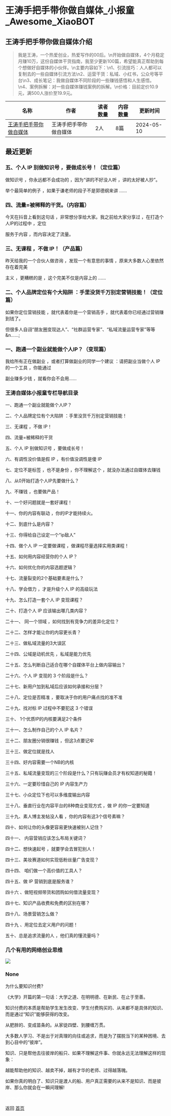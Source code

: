 # 王涛手把手带你做自媒体_小报童_Awesome_XiaoBOT

## 王涛手把手带你做自媒体介绍
> 我是王涛，一个热爱创业，热爱写作的00后。\n开始做自媒体，4个月稳定月赚10万，这份自媒体干货指南，我至少更新100篇，希望能真正帮助到每个想做好自媒体的小伙伴。\n主要内容如下：\n1、引流技巧：人人都可以复制去的一些自媒体引流方法\n2、运营干货：私域、小红书，公众号等平台\n3、成长笔记：我做自媒体不同阶段的一些赚钱感悟和人生感悟。\n4、案例拆解：对一些自媒体赚钱案例的拆解。\n价格：目前定价10.9元，满500人涨价至19.9元。  
  


|名称|作者|读者数量|内容数量|更新时间|
|---|---|---|---|---|
|[王涛手把手带你做自媒体](https://xiaobot.net/p/kc678?refer=9c3f1c95-a052-465a-9902-f6d75080262a)|王涛手把手带你做自媒体|2人|8篇|2024-05-10|

## 最近更新
### 五、个人 IP 别做知识号 ，要做成长号！（定位篇）

做知识号 ，你永远都不会成功的 ，因为“讲的不好没人听 ，讲的太好被人抄”。

举个最简单的例子 ，如果于谦老师的段子不是郭德纲来讲 ......

### 四、流量=被稀释的干货。（内容篇）

今天在抖音上看到这句话 ，非常想分享给大家。我之前给大家分享过 ，在打造个人IP的过程中 ，定位

服务于内容 ，而内容决定了流量。

### 三、无课程 ，不做 IP！（产品篇）

昨天给我的一个合伙人做咨询 ，发现一个有意思的事情 ，原来大多数人心里依然存在着完美

主义 ，更糟糕的是 ，这个完美不仅是内容上的 ......

### 二、个人品牌定位有个大陷阱 ：手里没货千万别定营销技能！（定位篇）

如果你定位营销技能 ，就代表着你是一个营销高手 ，就代表着你已经通过营销赚到钱了。

但很多人自诩“朋友圈变现达人”、“社群运营专家”、“私域流量运营专家”等等&n......;

### 一、跑通一个副业就能做个人IP？（变现篇）

我给所有正在做副业 ，或者打算做副业的同学一个建议 ：请把副业当做个人 IP 的一个工具 ，你能通过

副业赚多少钱 ，就看你会不会用......

### 王涛自媒体小报童专栏导航目录

一、跑通一个副业就能做个人IP？

二、个人品牌定位有个大陷阱 ：手里没货千万别定营销技能！

三、无课程 ，不做 IP！

四、流量=被稀释的干货

五、个人 IP 别做知识号 ，要做成长号！

六、有调性没价值是假 IP ，有价值没调性是傻 IP

七、定位不是标签 ，也不是身份 ，你不理解这个 ，就没办法通过自媒体去赚钱

八、从0开始打造个人IP先要做什么？

九、不赚钱 ，也要做产品！

十、一个好问题就是一套好课程！

十一、你的内容有联动 ，你的IP才能持续火。

十二、到底什么是内容？

十三、你得给自己设定一个“ip敌人”

十四、做个人 IP 一定要做课程 ，做课程尽量选择实用类课程！

十五、如何用内容经营你的个人 IP？

十六、如何优化你的内容选题逻辑？

十七、流量裂变的2个基础要素是什么？

十八、学会借力 ，才是升级个人 IP 的高级玩法

十九、怎么打造一套个人 IP 变现课程？

二十、打造个人 IP 应该输出哪几类内容？

二十一、 同一个领域 ，如何找到有竞争力的差异化定位？

二十二、怎样才能让你的内容更长青？

二十三、做私域流量的3大误区

二十四、公域是动机优先 ，私域是能力优先

二十五、怎么判断自己适合在哪个自媒体平台上做内容输出？

二十六、个人 IP 变现的 3 个阶段是什么？

二十七、新用户加到私域后应该如何承接和分层？

二十八、定位是否精准 ，要取决于你的用户痛点找的准不准

二十九、找对标 IP 过程中不要犯这 3 个错误

三十、 1个优质IP的内核要满足2个条件

三十一、怎么制作自己的个人 IP 名片？

三十二、朋友圈分销很赚钱 ，但这3点要记牢

三十三、做定位就是找人

三十四、好内容需要一个NB的内核

三十五、私域流量变现的三个阶段是什么？只有玩赚会员才有权知道的秘籍！

三十六、一定要珍惜自己的 IP 内容生产力

三十七、小众定位下也可以多维度输出内容

三十八、垂直行业在内容平台的8种商业变现方式 ，做 IP 的你一定要知道

三十九、素人博主发帖没人看 ，你的内容有这3个信号素嘛？

四十、如何让你的头像更容易更快速被别人记住？

四十一、 内容营销应该怎么布局关键词？

四十二、想快速起号 ，就要学会去冒犯别人！

四十三、美妆赛道如何实现低粉丝量广告变现？

四十四、 咱们做一个高价值的工具人？

四十五、做 IP 营销到底是服务谁？

四十六 、做短视频带货和团购如何借流量变现？

四十七、知识产品收费和免费的区别在哪？

四十八、场景营销怎么做？

四十九 、用定位去定义用户的问题！

五十、总是追求流量的人 ，他们真的懂流量吗？

### 几个有用的网络创业思维

![](https://static.xiaobot.net/file/2024-03-24/521897/34d55849c2531b61c7869361b24bd17a.jpeg)

### None

为什么要知识付费?

《大学》开篇的第一句话：大学之道、在明明德、在新民、在止于至善。

知识付费的本质是帮助学生发生改变、学生付费购买的、从来都不是具体的知识、而是通过“知识"能够获得的改变。

从肥胖的、变成苗条的。从家徒四壁、到腰缠万贯。

大多数人学习、不是出于对真理的向往或追求，而是为了摆脱当下的某种困境、去到心目中的“彼岸”。

知识、只是帮他去往彼岸的船只、如果不理解这件事、你就永远无法理解这样的现象：

越能帮助他的知识、越卖不掉，越有才华的老师、过得越落魄。

如果你真的明白了、知识只是渡人的船、用户真正需要的从来不是知识、而是彼岸、那么你就会在一瞬间理解!


<a href="https://github.com/Reno9527/awesome-xiaobot" style="color: white; text-decoration: none;">awesome-xiaobot</a>

返回 [首页](../README.md)
